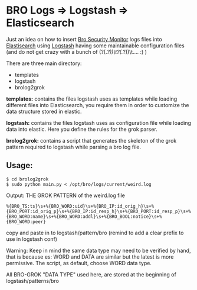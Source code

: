 BRO Logs => Logstash =>  Elasticsearch
=========================================


Just an idea on how to insert [Bro Security Monitor](https://www.bro.org/ "The Bro Network Security Monitor") logs files into [Elastisearch](https://www.elastic.co/products/elasticsearch) using [Logstash](https://www.elastic.co/products/logstash)  having some maintainable configuration files (and do not get crazy with a bunch of (?<ts>(.*?))\t?<uid>(.*?))\t.... :) )


There are three main directory:
- templates
- logstash
- brolog2grok


**templates:**
contains  the files logstash uses as templates  while  loading  different
files into Elasticsearch, you require them in order to customize the data
structure stored in  elastic.


**logstash:**
contains the files logstash uses as configuration file while loading
data into elastic.
Here you define the rules for the grok parser.


**brolog2grok:**
contains  a script that generates the skeleton of the  grok pattern
required  to logstash while parsing  a bro log file.


Usage:
-----
```
$ cd brolog2grok
$ sudo python main.py < /opt/bro/logs/current/weird.log
```


Output: THE GROK PATTERN of the weird.log file
```
%{BRO_TS:ts}\s+%{BRO_WORD:uid}\s+%{BRO_IP:id_orig_h}\s+%{BRO_PORT:id_orig_p}\s+%{BRO_IP:id_resp_h}\s+%{BRO_PORT:id_resp_p}\s+%{BRO_WORD:name}\s+%{BRO_WORD:addl}\s+%{BRO_BOOL:notice}\s+%{BRO_WORD:peer}
```

copy and paste in to logstash/pattern/bro (remind to add a clear prefix to use in logstash conf)


Warning:
Keep in mind the same data type may need to be verified by hand, that is because
es: WORD and DATA are similar but the latest is more permissive.
The script, as default, choose WORD data type.


All BRO-GROK "DATA TYPE" used here, are stored at the beginning of logstash/patterns/bro
